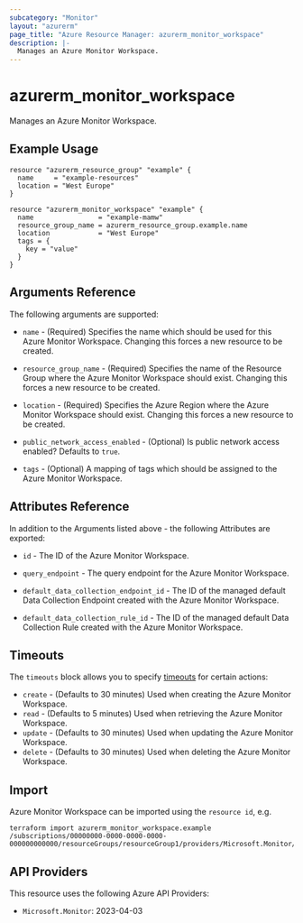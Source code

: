 ```yaml
---
subcategory: "Monitor"
layout: "azurerm"
page_title: "Azure Resource Manager: azurerm_monitor_workspace"
description: |-
  Manages an Azure Monitor Workspace.
---
```


# azurerm_monitor_workspace

Manages an Azure Monitor Workspace.

## Example Usage

```hcl
resource "azurerm_resource_group" "example" {
  name     = "example-resources"
  location = "West Europe"
}

resource "azurerm_monitor_workspace" "example" {
  name                = "example-mamw"
  resource_group_name = azurerm_resource_group.example.name
  location            = "West Europe"
  tags = {
    key = "value"
  }
}
```

## Arguments Reference

The following arguments are supported:

* `name` - (Required) Specifies the name which should be used for this Azure Monitor Workspace. Changing this forces a new resource to be created.

* `resource_group_name` - (Required) Specifies the name of the Resource Group where the Azure Monitor Workspace should exist. Changing this forces a new resource to be created.

* `location` - (Required) Specifies the Azure Region where the Azure Monitor Workspace should exist. Changing this forces a new resource to be created.

* `public_network_access_enabled` - (Optional) Is public network access enabled? Defaults to `true`.

* `tags` - (Optional) A mapping of tags which should be assigned to the Azure Monitor Workspace.

## Attributes Reference

In addition to the Arguments listed above - the following Attributes are exported:

* `id` - The ID of the Azure Monitor Workspace.

* `query_endpoint` - The query endpoint for the Azure Monitor Workspace.

* `default_data_collection_endpoint_id` - The ID of the managed default Data Collection Endpoint created with the Azure Monitor Workspace.

* `default_data_collection_rule_id` - The ID of the managed default Data Collection Rule created with the Azure Monitor Workspace.

## Timeouts

The `timeouts` block allows you to specify [timeouts](https://www.terraform.io/docs/configuration/resources.html#timeouts) for certain actions:

* `create` - (Defaults to 30 minutes) Used when creating the Azure Monitor Workspace.
* `read` - (Defaults to 5 minutes) Used when retrieving the Azure Monitor Workspace.
* `update` - (Defaults to 30 minutes) Used when updating the Azure Monitor Workspace.
* `delete` - (Defaults to 30 minutes) Used when deleting the Azure Monitor Workspace.

## Import

Azure Monitor Workspace can be imported using the `resource id`, e.g.

```shell
terraform import azurerm_monitor_workspace.example /subscriptions/00000000-0000-0000-0000-000000000000/resourceGroups/resourceGroup1/providers/Microsoft.Monitor/accounts/azureMonitorWorkspace1
```

## API Providers
<!-- This section is generated, changes will be overwritten -->
This resource uses the following Azure API Providers:

* `Microsoft.Monitor`: 2023-04-03
